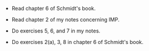 * Read chapter 6 of Schmidt's book.

* Read chapter 2 of my notes concerning IMP.

* Do exercises 5, 6, and 7 in my notes.

* Do exercises 2(a), 3, 8 in chapter 6 of Schmidt's book.
